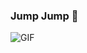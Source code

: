 ### Jump Jump 👋

<!--
**XuanlongQ/xuanlongQ** is a ✨ _special_ ✨ repository because its `README.md` (this file) appears on your GitHub profile.

Here are some ideas to get you started:

- 🔭 I’m currently working on ...
- 🌱 I’m currently learning ...
- 👯 I’m looking to collaborate on ...
- 🤔 I’m looking for help with ...
- 💬 Ask me about ...
- 📫 How to reach me: ...
- 😄 Pronouns: ...
- ⚡ Fun fact: ...
-->


</p>
  <img  alt="GIF" src="https://github.com/vimalverma558/vimalverma558/blob/v2/img/dino.gif" />
</p>
